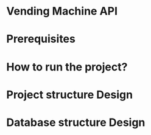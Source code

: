 # Vending Machine API

# Prerequisites

# How to run the project?

# Project structure Design

# Database structure Design